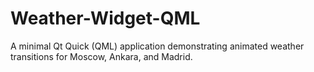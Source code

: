 # Weather-Widget-QML
A minimal Qt Quick (QML) application demonstrating animated weather transitions for Moscow, Ankara, and Madrid.
